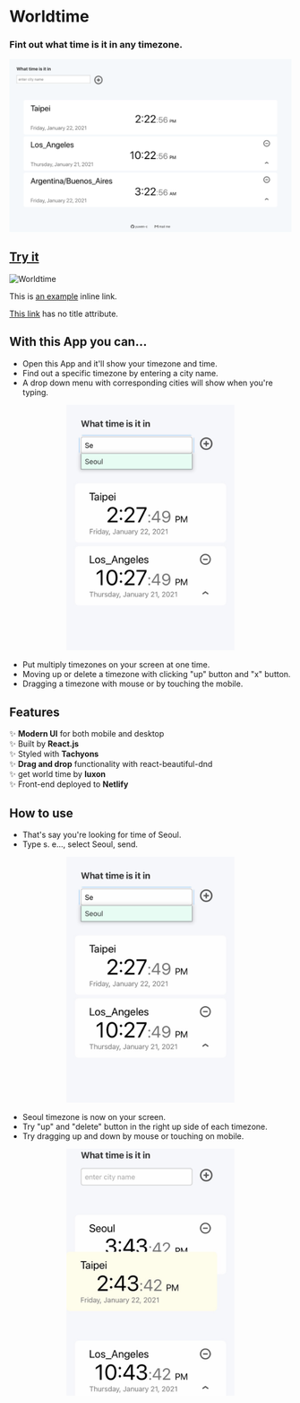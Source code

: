 # Worldtime
### Fint out what time is it in any timezone.

<div align="center">
  <img src="example/worldtime-luxon_screenshot.png" alt="worldtime-luxon screenshot" width="600px" />
  <br>
</div>

## [Try it](https://yuwen-worldtime-luxon.netlify.app/)
![Worldtime](https://yuwen-worldtime-luxon.netlify.app/)


This is [an example](http://example.com/ "Title") inline link.

[This link](http://example.net/) has no title attribute.

## With this App you can...

- Open this App and it'll show your timezone and time.
- Find out a specific timezone by entering a city name.
- A drop down menu with corresponding cities will show when you're typing.


<div align="center">
  <img src="example/worldtime-luxon_seoul.jpeg" alt="worldtime-luxon dropdown" width="300px" />
  <br>
</div>

- Put multiply timezones on your screen at one time.
- Moving up or delete a timezone with clicking "up" button and "x" button.
- Dragging a timezone with mouse or by touching the mobile.

## Features

✨ **Modern UI** for both mobile and desktop\
✨ Built by **React.js**\
✨ Styled with **Tachyons**\
✨ **Drag and drop** functionality with react-beautiful-dnd\
✨ get world time by **luxon**\
✨ Front-end deployed to **Netlify**

## How to use

- That's say you're looking for time of Seoul.
- Type s. e..., select Seoul, send.

<div align="center">
  <img src="example/worldtime-luxon_seoul.jpeg" alt="worldtime-luxon dropdown" width="300px" />
  <br>
</div>

- Seoul timezone is now on your screen.
- Try "up" and "delete" button in the right up side of each timezone.
- Try dragging up and down by mouse or touching on mobile.

<div align="center">
  <img src="example/worldtime-luxon_drag1.jpeg" alt="worldtime-luxon dropdown" width="300px" />
  <br>
</div>

